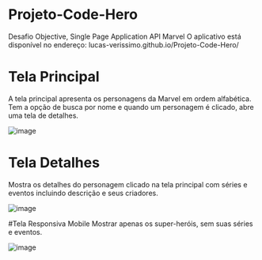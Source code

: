 # Projeto-Code-Hero
 Desafio Objective, Single Page Application API Marvel
 O aplicativo está disponível no endereço: lucas-verissimo.github.io/Projeto-Code-Hero/
 
# Tela Principal
 A tela principal apresenta os personagens da Marvel em ordem alfabética. Tem a opção de busca por nome e quando um personagem é clicado, abre uma tela de detalhes.
 
 
 ![image](https://user-images.githubusercontent.com/77354697/129625881-5f39e3e1-0ff3-4f93-a010-55437518c5f9.png)


# Tela Detalhes
 Mostra os detalhes do personagem clicado na tela principal com séries e eventos incluindo descrição e seus criadores.
 
 
 ![image](https://user-images.githubusercontent.com/77354697/129626330-8d8ba06b-30b2-43b4-92f3-e40c3c03a55a.png)


#Tela Responsiva Mobile
 Mostrar apenas os super-heróis, sem suas séries e eventos.
 
 
 ![image](https://user-images.githubusercontent.com/77354697/129626567-294245b3-1adf-4302-97f2-6490add82bfb.png)
